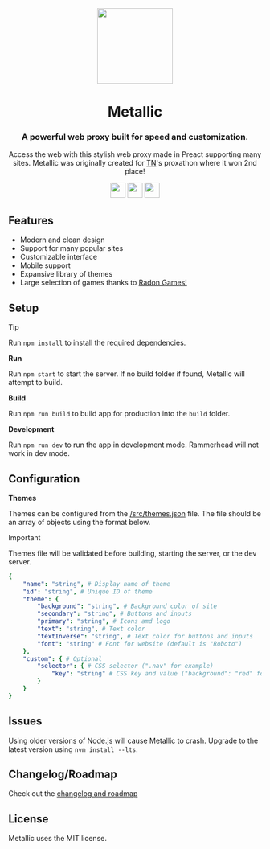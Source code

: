 <div align="center">
<img height="150px" src="https://raw.githubusercontent.com/cognetwork-dev/Metallic/main/public/assets/logo.svg">
<h1>Metallic</h1>
<h3>A powerful web proxy built for speed and customization.</h3>
<p>Access the web with this stylish web proxy made in Preact supporting many sites. Metallic was originally created for <a href="https://github.com/titaniumnetwork-dev">TN</a>'s proxathon where it won 2nd place!</p>
</div>

<p align="center">
<a href="https://glitch.com/edit/#!/import/github/cognetwork-dev/Metallic"><img height="30px" src="https://raw.githubusercontent.com/FogNetwork/Tsunami/main/deploy/glitch2.svg"><img></a>
<a href="https://railway.app/new/template?template=https://github.com/cognetwork-dev/Metallic"><img height="30px" src="https://raw.githubusercontent.com/FogNetwork/Tsunami/main/deploy/railway2.svg"><img></a>
<a href="https://app.koyeb.com/deploy?type=git&repository=github.com/cognetwork-dev/Metallic&branch=main&name=Metallic"><img height="30px" src="https://raw.githubusercontent.com/FogNetwork/Tsunami/main/deploy/koyeb2.svg"><img></a>
</p>

## Features
- Modern and clean design
- Support for many popular sites
- Customizable interface
- Mobile support
- Expansive library of themes
- Large selection of games thanks to [Radon Games!](https://github.com/Radon-Games/Radon-Games/)

## Setup

> [!TIP]
> Run `npm install` to install the required dependencies.

**Run**

Run `npm start` to start the server. If no build folder if found, Metallic will attempt to build.

**Build**

Run `npm run build` to build app for production into the `build` folder.

**Development**

Run `npm run dev` to run the app in development mode. Rammerhead will not work in dev mode.

## Configuration

**Themes**

Themes can be configured from the [/src/themes.json](https://github.com/cognetwork-dev/Metallic/blob/main/src/themes.json) file. The file should be an array of objects using the format below.

> [!IMPORTANT]  
> Themes file will be validated before building, starting the server, or the dev server.

```yaml
{
    "name": "string", # Display name of theme
    "id": "string", # Unique ID of theme
    "theme": {
        "background": "string", # Background color of site
        "secondary": "string", # Buttons and inputs
        "primary": "string", # Icons amd logo
        "text": "string", # Text color
        "textInverse": "string", # Text color for buttons and inputs
        "font": "string" # Font for website (default is "Roboto")
    },
    "custom": { # Optional
        "selector": { # CSS selector (".nav" for example)
            "key": "string" # CSS key and value ("background": "red" for example)
        }
    }
}
```

## Issues
Using older versions of Node.js will cause Metallic to crash. Upgrade to the latest version using `nvm install --lts`.

## Changelog/Roadmap
Check out the [changelog and roadmap](https://github.com/cognetwork-dev/Metallic/blob/main/CHANGELOG.md)

## License
Metallic uses the MIT license.
